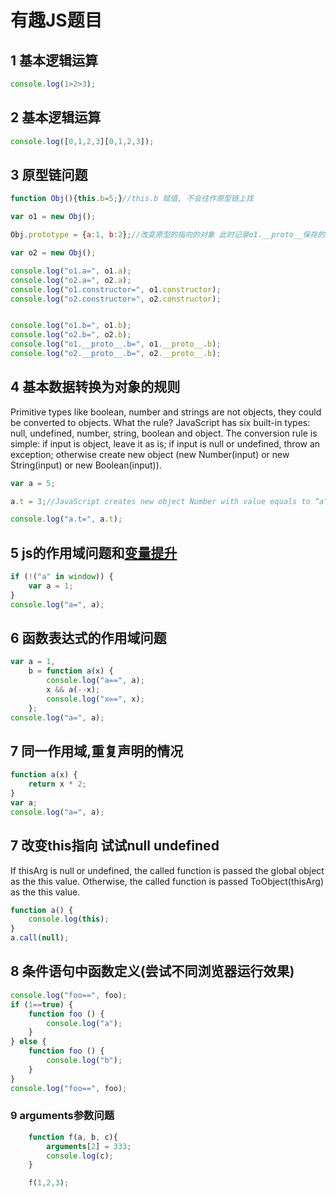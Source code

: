 # 有趣JS题目
## 1 基本逻辑运算
```javascript
console.log(1>2>3);
```

## 2 基本逻辑运算
```javascript
console.log([0,1,2,3][0,1,2,3]);
```

## 3 原型链问题
```javascript
function Obj(){this.b=5;}//this.b 赋值, 不会往作原型链上找

var o1 = new Obj();

Obj.prototype = {a:1, b:2};//改变原型的指向的对象 此时记录o1.__proto__保存的还是老的值

var o2 = new Obj();

console.log("o1.a=", o1.a);
console.log("o2.a=", o2.a);
console.log("o1.constructor=", o1.constructor);
console.log("o2.constructor=", o2.constructor);


console.log("o1.b=", o1.b);
console.log("o2.b=", o2.b);
console.log("o1.__proto__.b=", o1.__proto__.b);
console.log("o2.__proto__.b=", o2.__proto__.b);
```

## 4 基本数据转换为对象的规则
Primitive types like boolean, number and strings are not objects, they could be converted to objects. What the rule? 
JavaScript has six built-in types: null, undefined, number, string, boolean and object. The conversion rule is simple: if input is object, leave it as is; if input is null or undefined, throw an exception; otherwise create new object (new Number(input) or new String(input) or new Boolean(input)). 
```javascript
var a = 5;

a.t = 3;//JavaScript creates new object Number with value equals to “a” (5 in our case), then create new property “t” with value 3. But then this object is not assigned back to variable “a”, it is just disappear in garbage. 

console.log("a.t=", a.t);
```

## 5 js的作用域问题和[变量提升](https://developer.mozilla.org/zh-CN/docs/Glossary/Hoisting)
```javascript
if (!("a" in window)) {
    var a = 1;
}
console.log("a=", a);
```

## 6 函数表达式的作用域问题
```javascript
var a = 1,
    b = function a(x) {
        console.log("a==", a);
        x && a(--x);
        console.log("x==", x);
    };
console.log("a=", a);
```

## 7 同一作用域,重复声明的情况

```javascript
function a(x) {
    return x * 2;
}
var a;
console.log("a=", a);
```
## 7 改变this指向 试试null undefined
If thisArg is null or undefined, the called function is passed the global object as the this value. Otherwise, the called function is passed ToObject(thisArg) as the this value.
```javascript
function a() {
    console.log(this);
}
a.call(null);
```

## 8 条件语句中函数定义(尝试不同浏览器运行效果)
```javascript
console.log("foo==", foo);
if (1==true) {
    function foo () {
        console.log("a");
    }
} else {
    function foo () {
        console.log("b");
    }
}
console.log("foo==", foo);
```

### 9 arguments参数问题
```javascript
    function f(a, b, c){
        arguments[2] = 333;
        console.log(c);
    }

    f(1,2,3);
```



